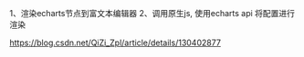 1、渲染echarts节点到富文本编辑器
2、调用原生js, 使用echarts api 将配置进行渲染



https://blog.csdn.net/QiZi_Zpl/article/details/130402877